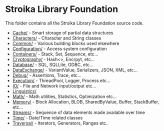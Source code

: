 # Stroika Library Foundation

This folder contains all the Stroika Library Foundation source code.

- [Cache/](Cache/ReadMe.md) - Smart storage of partial data structures
- [Characters/](Characters/ReadMe.md) - Character and String classes
- [Common/](Common/ReadMe.md) - Various building blocks used elsewhere
- [Configuration/](Configuration/ReadMe.md) - Access system configuration
- [Containers/](Containers/ReadMe.md) - Stack, Set, Sequence, etc...
- [Cryptography/](Cryptography/ReadMe.md) - Hash<>, Encrpyt, etc...
- [Database/](Database/ReadMe.md) - SQL, SQLLite, ODBC, etc...
- [DataExchange/](DataExchange/ReadMe.md) - VariantValue, Serializers, JSON, XML, etc...
- [Debug/](Debug/ReadMe.md) - Assertions, Trace, etc...
- [Execution/](Execution/ReadMe.md) - ThreadPool, Logger, Process etc...
- [IO/](IO/ReadMe.md) - File and Network input/output etc...
- [Linguistics/](Linguistics/ReadMe.md)
- [Math/](Math/ReadMe.md) - Math utilities, Statistics, Optimization etc...
- [Memory/](Memory/ReadMe.md) - Block Allocation, BLOB, SharedByValue, Buffer, StackBuffer, etc...
- [Streams/](Streams/ReadMe.md) - Sequence of data elements made available over time
- [Time/](Time/ReadMe.md) - Date/Time related classes
- [Traversal/](Traversal/ReadMe.md) - Iterators, Generators, Ranges etc..
